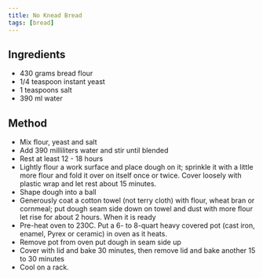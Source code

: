 ```yaml
---
title: No Knead Bread
tags: [bread]
---
```


## Ingredients

- 430 grams bread flour
- 1/4 teaspoon instant yeast
- 1 teaspoons salt
- 390 ml water

## Method

- Mix flour, yeast and salt
- Add 390 milliliters water and stir until blended
- Rest at least 12 - 18 hours
- Lightly flour a work surface and place dough on it; sprinkle it with a little more flour and fold it over on itself once or twice. Cover loosely with plastic wrap and let rest about 15 minutes.
- Shape dough into a ball
- Generously coat a cotton towel (not terry cloth) with flour, wheat bran or cornmeal; put dough seam side down on towel and dust with more flour let rise for about 2 hours. When it is ready
- Pre-heat oven to 230C. Put a 6- to 8-quart heavy covered pot (cast iron, enamel, Pyrex or ceramic) in oven as it heats.
- Remove pot from oven put dough in seam side up
- Cover with lid and bake 30 minutes, then remove lid and bake another 15 to 30 minutes
- Cool on a rack.
